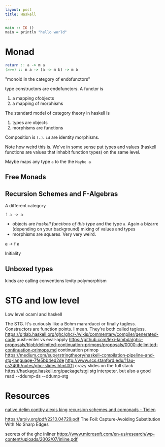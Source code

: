 ```yaml
---
layout: post
title: Haskell
---
```



```haskell
main :: IO ()
main = println "hello world"
```

# Monad

```haskell
return :: a -> m a
(>>=) :: m a -> (a -> m b) -> m b
```

"monoid in the category of endofunctors"

type constructors are endofunctors. A functor is 
1. a mapping ofobjects
2. a mapping of morphisms

The standard model of category theory in haskell is
1. types are objects
2. morphisms are functions

Composition is `(.)`. `id` are identity morphisms. 

Note how weird this is. We've in some sense put types and values (haskell functions are values that inhabit function types) on the same level.


Maybe maps any type `a` to the the  `Maybe a`


## Free Monads

## Recursion Schemes and F-Algebras

A different category

`f a -> a`
- objects are _haskell functions of this type_ and the type `a`. Again a bizarre (depending on your background) mixing of values and types
- morphisms are squares. Very very weird.


a -> f a

Initiality


## Unboxed types
kinds are calling conventions
levity polymorphism

# STG and low level
Low level ocaml and haskell

The STG. It's curiously like a Bohm mararducci or finally tagless. Constructors are function points. I mean. They're both called tagless.
https://gitlab.haskell.org/ghc/ghc/-/wikis/commentary/compiler/generated-code
push-enter vs eval-apply
https://github.com/lexi-lambda/ghc-proposals/blob/delimited-continuation-primops/proposals/0000-delimited-continuation-primops.md continuation primop
https://medium.com/superstringtheory/haskell-compilation-pipeline-and-stg-language-7fe5bb4ed2de
http://www.scs.stanford.edu/11au-cs240h/notes/ghc-slides.html#(1) crazy slides on the full stack
https://hackage.haskell.org/package/stgi stg interpeter. but also a good read
--ddump-ds
--ddump-stg

# Resources
[native delim contby alexis king](https://twitter.com/lexi_lambda/status/1511315589020753929?s=20&t=-ertSPtY87GogVCFq4f-Rw)
[ recursion schemes and comonads - Tielen](https://twitter.com/luctielen/status/1516719551131574274?s=20&t=7564nBvc82Jdkz_E3ccZbA)

https://arxiv.org/pdf/2210.04729.pdf The Foil: Capture-Avoiding Substitution With No Sharp Edges

secrets of the ghc inliner https://www.microsoft.com/en-us/research/wp-content/uploads/2002/07/inline.pdf
